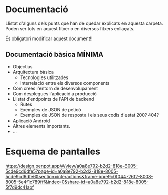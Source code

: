 # Documentació
Llistat d'alguns dels punts que han de quedar explicats en aquesta carpeta. Poden ser tots en aquest fitxer o en diversos fitxers enllaçats.

És obligatori modificar aquest document!!

## Documentació bàsica MÍNIMA
 * Objectius
 * Arquitectura bàsica
   * Tecnologies utilitzades
   * Interrelació entre els diversos components
 * Com crees l'entorn de desenvolupament
 * Com desplegues l'aplicació a producció
 * Llistat d'endpoints de l'API de backend
    * Rutes
   * Exemples de JSON de peticó
   * Exemples de JSON de resposta i els seus codis d'estat 200? 404?
 * Aplicació Android
 * Altres elements importants.
 * ...

# Esquema de pantalles
https://design.penpot.app/#/view/a0a8e792-b2d2-818e-8005-5cde9cd6dfe5?page-id=a0a8e792-b2d2-818e-8005-5cde9cd6dfe6&section=interactions&frame-id=e9c0f044-26f2-8008-8005-5e4f1c789fff&index=0&share-id=a0a8e792-b2d2-818e-8005-5f7d9dc41abf